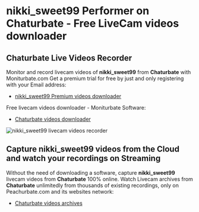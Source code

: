 # nikki_sweet99 Performer on Chaturbate - Free LiveCam videos downloader

## Chaturbate Live Videos Recorder

Monitor and record livecam videos of **nikki_sweet99** from **Chaturbate** with Moniturbate.com
Get a premium trial for free by just and only registering with your Email address:
* [nikki_sweet99 Premium videos downloader](https://moniturbate.com/request-demo-licence-key.html)

Free livecam videos downloader - Moniturbate Software:
* [Chaturbate videos downloader](https://moniturbate.com/moniturbate-download-software.html)

![nikki_sweet99 livecam videos recorder](https://peachurnet.com/templates/moniturbate-software.png)


## Capture nikki_sweet99 videos from the Cloud and watch your recordings on Streaming

Without the need of downloading a software, capture **nikki_sweet99** livecam videos from **Chaturbate** 100% online.
Watch Livecam archives from **Chaturbate** unlimitedly from thousands of existing recordings, only on Peachurbate.com and its websites network:
* [Chaturbate videos archives](https://peachurnet.com/)